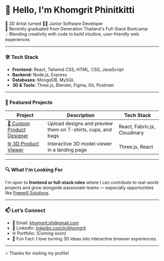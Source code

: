 # 👋 Hello, I'm Khomgrit Phinitkitti

🎨 3D Artist turned 👨‍💻 Junior Software Developer  
🌱 Recently graduated from Generation Thailand's Full-Stack Bootcamp  
💡 Blending creativity with code to build intuitive, user-friendly web experiences

---

### 🛠 Tech Stack
- **Frontend:** React, Tailwind CSS, HTML, CSS, JavaScript
- **Backend:** Node.js, Express
- **Databases:** MongoDB, MySQL
- **3D & Tools:** Three.js, Blender, Figma, Git, Postman

---

### 💼 Featured Projects

| Project | Description | Tech Stack |
|--------|-------------|------------|
| [👕 Custom Product Designer](https://github.com/Khomgrit-Phi/seal-over-the-wall-frontEnd) | Upload designs and preview them on T-shirts, cups, and bags | React, Fabric.js, Cloudinary |
| [🌐 3D Product Viewer](https://github.com/Khomgrit-Phi/op-1) | Interactive 3D model viewer in a landing page | Three.js, React |

---

### 🔍 What I'm Looking For
I'm open to **frontend or full-stack roles** where I can contribute to real-world projects and grow alongside passionate teams — especially opportunities like [Freewill Solutions](https://www.freewillsolutions.com/).  

---

### 📫 Let’s Connect
- 📧 Email: khomgrit.ph@gmail.com  
- 🔗 LinkedIn: [linkedin.com/in/khomgrit](https://linkedin.com/in/khomgrit)  
- 🌐 Portfolio: *(Coming soon)*  
- 🧠 Fun Fact: I love turning 3D ideas into interactive browser experiences.

---

⭐️ Thanks for visiting my profile!
